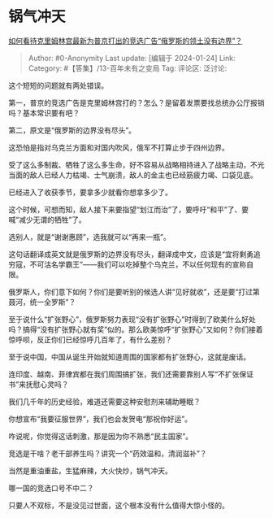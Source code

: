 # 锅气冲天
[如何看待克里姆林宫最新为普京打出的竞选广告“俄罗斯的领土没有边界”？](https://www.zhihu.com/question/640373360/answer/3374226895)

> Author: #0-Anonymity
> Last update: [编辑于 2024-01-24]
> Link:
> Category: #【答集】/13-百年未有之变局
> Tag: 
> 评论区:
> 泛讨论:

这个短短的问题就有两处错误。

第一，普京的竞选广告是克里姆林宫打的？怎么？是留着发票要找总统办公厅报销吗？基本常识要有吧？

第二，原文是“俄罗斯的边界没有尽头”。

这恐怕是指对乌克兰方面和对国内吹风，俄军不打算止步于四州边界。

受了这么多制裁、牺牲了这么多生命，好不容易从战略相持进入了战略主动，不光当面的敌人已经人力枯竭、士气崩溃，敌人的金主也已经筋疲力竭、口袋见底。

已经进入了收获季节，要拿多少就看你想拿多少了。

这个时候，可想而知，敌人接下来要指望“划江而治”了，要呼吁“和平”了、要喊“减少无谓的牺牲”了。

选别人，就是“谢谢惠顾”，选我就可以“再来一瓶”。

这句话翻译成英文就是俄罗斯的边界没有尽头，翻译成中文，应该是“宜将剩勇追穷寇，不可沽名学霸王”——我们可以吃掉整个乌克兰，不以任何现有的宣称自限。

俄罗斯人，你们意下如何？你们是要听别的候选人讲“见好就收”，还是要“打过第聂河，统一全罗斯”？

至于说什么“扩张野心”，俄罗斯努力表现“没有扩张野心”时得到了欧美什么好处吗？搞得“没有扩张野心就有奖”似的。那么欧美惊呼“扩张野心”又如何？你们接着惊呼呗，反正你们已经惊呼几百年了，有什么差别？

至于说中国，中国从诞生开始就知道周围的国家都有扩张野心，这就是废话。

连印度、越南、菲律宾都在我们周围搞扩张，我们还需要靠别人写“不扩张保证书”来抚慰心灵吗？

我们几千年的历史经验，难道还需要这种安慰剂来辅助睡眠？

你想宣布“我要征服世界”，我们也会发贺电“那祝你好运”。

咋说呢，你觉得这话刺激，那是因为你不熟悉“民主国家”。

竞选是干啥？老干部养生吗？讲究一个“药效温和，清润滋补”？

当然是重油重盐，生猛麻辣，大火快炒，锅气冲天。

哪一国的竞选口号不中二？

只要人不双标，不是没见过世面，这个根本没有什么值得大惊小怪的。